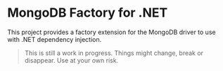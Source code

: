 # MongoDB Factory for .NET

This project provides a factory extension for the MongoDB driver to use with .NET dependency injection.

> This is still a work in progress. Things might change, break or disappear. Use at your own risk.

